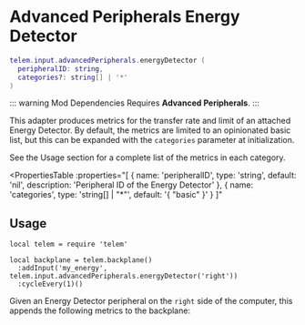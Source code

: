 # Advanced Peripherals Energy Detector <RepoLink path="lib/input/advancedPeripherals/EnergyDetectorInputAdapter.lua" />

```lua
telem.input.advancedPeripherals.energyDetector (
  peripheralID: string,
  categories?: string[] | '*'
)
```

::: warning Mod Dependencies
Requires **Advanced Peripherals**.
:::

This adapter produces metrics for the transfer rate and limit of an attached Energy Detector. By default, the metrics are limited to an opinionated basic list, but this can be expanded with the `categories` parameter at initialization.

See the Usage section for a complete list of the metrics in each category.

<PropertiesTable
  :properties="[
    {
      name: 'peripheralID',
      type: 'string',
      default: 'nil',
      description: 'Peripheral ID of the Energy Detector'
    },
    {
      name: 'categories',
      type: 'string[] | &quot;*&quot;',
      default: '{ &quot;basic&quot; }'
    }
  ]"
>
<template v-slot:categories>

List of metric categories to query. The value `"*"` can be used to include all categories, which are listed below.

```lua
{ "basic" }
```
</template>
</PropertiesTable>

## Usage

```lua{4}
local telem = require 'telem'

local backplane = telem.backplane()
  :addInput('my_energy', telem.input.advancedPeripherals.energyDetector('right'))
  :cycleEvery(1)()
```

Given an Energy Detector peripheral on the `right` side of the computer, this appends the following metrics to the backplane:

<MetricTable
  :metrics="[
    { name: 'apenergy:transfer_rate',       value: '0 - inf', unit: 'FE/t' },
    { name: 'apenergy:transfer_rate_limit', value: '0 - inf', unit: 'FE/t' },
  ]"
/>